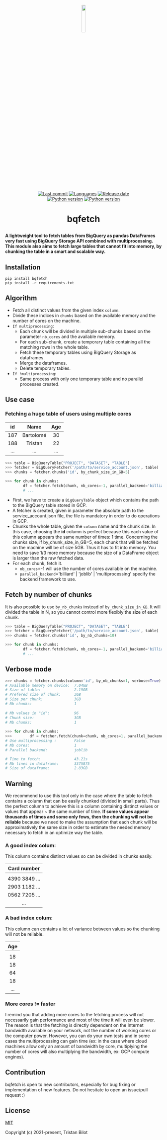<p align="center"><img width="15%" src="https://raw.githubusercontent.com/TristanBilot/bqfetch/master/.github/logo.svg"/></p>

<p align="center">
  <a href=""><img src="https://img.shields.io/github/last-commit/tristanbilot/bqfetch" alt="Last commit"></a>
  <a href="https://img.shields.io/github/languages/count/tristanbilot/bqfetch"><img src="https://img.shields.io/github/languages/count/tristanbilot/bqfetch" alt="Languages"></a>
  <a href=""><img src="https://img.shields.io/github/release-date/tristanbilot/bqfetch" alt="Release date"></a>
  <br>
  <a href=""><img src="https://img.shields.io/badge/Python-%3E%3D3.6-blue" alt="Python version"></a>
  <a href=""><img src="https://img.shields.io/github/license/tristanbilot/bqfetch" alt="Python version"></a>
</p>

# <p align="center">bqfetch<p>
**A lightweight tool to fetch tables from BigQuery as pandas DataFrames very fast using BigQuery Storage API combined with multiprocessing. This module also aims to fetch large tables that cannot fit into memory, by chunking the table in a smart and scalable way.**


## Installation
```
pip install bqfetch
pip install -r requirements.txt
```
  
## Algorithm
  * Fetch all distinct values from the given index `column`.
  * Divide these indices in `chunks` based on the available memory and the number of cores on the machine.
  * `If multiprocessing`:
      * Each chunk will be divided in multiple sub-chunks based on the parameter `nb_cores` and the available memory.
      * For each sub-chunk, create a temporary table containing all the matching rows in the whole table.
      * Fetch these temporary tables using BigQuery Storage as dataframes.
      * Merge the dataframes.
      * Delete temporary tables.
  * `If !multiprocessing`:
      * Same process with only one temporary table and no parallel processes created.

## Use case

### Fetching a huge table of users using multiple cores
|  id |   Name  | Age |
|:---:|:-------:|:---:|
| 187 | Bartolomé |  30 |
| 188 | Tristan |  22 |
| ... |   ...   | ... |

```python
>>> table = BigQueryTable("PROJECT", "DATASET", "TABLE")
>>> fetcher = BigQueryFetcher('/path/to/service_account.json', table)
>>> chunks = fetcher.chunks('id', by_chunk_size_in_GB=5)

>>> for chunk in chunks:
        df = fetcher.fetch(chunk, nb_cores=-1, parallel_backend='billiard')
        # ...
```
  
* First, we have to create a `BigQueryTable` object which contains the path to the BigQuery table stored in GCP.
* A fetcher is created, given in parameter the absolute path to the service_account.json file, the file is mandatory in order to do operations in GCP.
* Chunks the whole table, given the `column` name and the chunk size. In this case, choosing the **id** column is perfect because this each value of this column appears the same number of times: 1 time. Concerning the chunks size, if by_chunk_size_in_GB=5, each chunk that will be fetched on the machine will be of size 5GB. Thus it has to fit into memory. You need to save 1/3 more memory because the size of a DataFrame object is larger than the raw fetched data.
* For each chunk, fetch it.
    * `nb_cores`=-1 will use the number of cores available on the machine.
    * `parallel_backend`='billiard' | 'joblib' | 'multiprocessing' specify the backend framework to use.

## Fetch by number of chunks
It is also possible to use `by_nb_chunks` instead of `by_chunk_size_in_GB`. It will divided the table in N, so you cannot control more flexibly the size of each chunk.
  
```python
>>> table = BigQueryTable("PROJECT", "DATASET", "TABLE")
>>> fetcher = BigQueryFetcher('/path/to/service_account.json', table)
>>> chunks = fetcher.chunks('id', by_nb_chunks=10)

>>> for chunk in chunks:
        df = fetcher.fetch(chunk, nb_cores=-1, parallel_backend='billiard')
        # ...
```

## Verbose mode

```python
>>> chunks = fetcher.chunks(column='id', by_nb_chunks=1, verbose=True)
# Available memory on device:  7.04GB
# Size of table:               2.19GB
# Prefered size of chunk:      3GB
# Size per chunk:              3GB
# Nb chunks:                   1
  
# Nb values in "id":           96
# Chunk size:                  3GB
# Nb chunks:                   1
  
>>> for chunk in chunks:
>>>        df = fetcher.fetch(chunk=chunk, nb_cores=1, parallel_backend='joblib', verbose=True)
# Use multiprocessing :        False
# Nb cores:                    1
# Parallel backend:            joblib

# Time to fetch:               43.21s
# Nb lines in dataframe:       3375875
# Size of dataframe:           2.83GB
```
  
## Warning
We recommend to use this tool only in the case where the table to fetch contains a column that can be easily chunked (divided in small parts). Thus the perfect column to achieve this is a column containing distinct values or values that appear ~ the same number of time. **If some values appear thousands of times and some only fews, then the chunking will not be reliable** because we need to make the assumption that each chunk will be approximatively the same size in order to estimate the needed memory necessary to fetch in an optimize way the table.
  
### A good index colum:
This column contains distinct values so can be divided in chunks easily.
  
|  Card number |
|:---:|
|  |
| 4390 3849 ... |
| 2903 1182 ... |
| 0562 7205 ... |
| ... |
  
### A bad index colum:
This column can contains a lot of variance between values so the chunking will not be reliable.

|  Age |
|:---:|
|  |
| 18 |
| 18 |
| 64 |
| 18 |
| ... |

### More cores != faster
I remind you that adding more cores to the fetching process will not necessarily gain performance and most of the time it will even be slower. The reason is that the fetching is directly dependent on the Internet bandwidth available on your network, not the number of working cores or the computer power. However, you can do your own tests and in some cases the multiprocessing can gain time (ex: in the case where cloud machines allow only an amount of bandwidth by core, multiplying the number of cores will also multiplying the bandwidth, ex: GCP compute engines).

## Contribution
bqfetch is open to new contributors, especially for bug fixing or implementation of new features. Do not hesitate to open an issue/pull request :)
  
## License
  <a href="https://opensource.org/licenses/MIT">MIT</a>
  
  Copyright (c) 2021-present, Tristan Bilot
